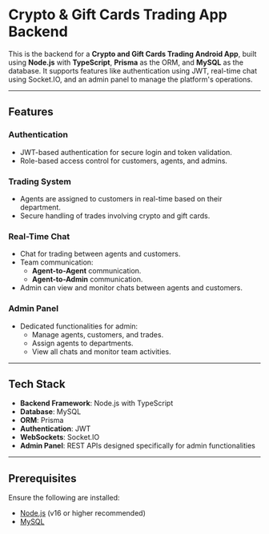 # Crypto & Gift Cards Trading App Backend

This is the backend for a **Crypto and Gift Cards Trading Android App**, built using **Node.js** with **TypeScript**, **Prisma** as the ORM, and **MySQL** as the database. It supports features like authentication using JWT, real-time chat using Socket.IO, and an admin panel to manage the platform's operations.

---

## Features

### **Authentication**
- JWT-based authentication for secure login and token validation.
- Role-based access control for customers, agents, and admins.

### **Trading System**
- Agents are assigned to customers in real-time based on their department.
- Secure handling of trades involving crypto and gift cards.

### **Real-Time Chat**
- Chat for trading between agents and customers.
- Team communication:
  - **Agent-to-Agent** communication.
  - **Agent-to-Admin** communication.
- Admin can view and monitor chats between agents and customers.

### **Admin Panel**
- Dedicated functionalities for admin:
  - Manage agents, customers, and trades.
  - Assign agents to departments.
  - View all chats and monitor team activities.

---

## Tech Stack

- **Backend Framework**: Node.js with TypeScript
- **Database**: MySQL
- **ORM**: Prisma
- **Authentication**: JWT
- **WebSockets**: Socket.IO
- **Admin Panel**: REST APIs designed specifically for admin functionalities

---

## Prerequisites

Ensure the following are installed:
- [Node.js](https://nodejs.org/) (v16 or higher recommended)
- [MySQL](https://www.mysql.com/)

